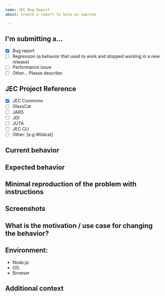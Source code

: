 ```yaml
---
name: JEC Bug Report
about: Create a report to help us improve

---
```


<!--
PLEASE HELP US PROCESS GITHUB ISSUES FASTER BY PROVIDING THE FOLLOWING INFORMATION.
ISSUES MISSING IMPORTANT INFORMATION MAY BE CLOSED WITHOUT INVESTIGATION.
-->

## I'm submitting a...
- [x] Bug report  <!-- Please search GitHub for a similar issue or PR before submitting -->
- [ ] Regression (a behavior that used to work and stopped working in a new release)
- [ ] Performance issue
- [ ] Other... Please describe:

## JEC Project Reference
<!--
Indicates on which JEC project you found a bug:
Check one of the following options with "x"
-->
- [x] JEC Commons
- [ ] GlassCat
- [ ] JARS
- [ ] JDI
- [ ] JUTA
- [ ] JEC CLI
- [ ] Other: [e.g Wildcat]

## Current behavior
<!-- Describe how the issue manifests. -->

## Expected behavior
<!-- Describe what the desired behavior would be. -->

## Minimal reproduction of the problem with instructions
<!--
For bug reports please provide the steps to reproduce the behavior:
1. Create a jslet '...'
2. Add '....'
3. Run the server '....'
4. See error
-->

## Screenshots
<!--If applicable, add screenshots to help explain your problem.-->

## What is the motivation / use case for changing the behavior?
<!-- Describe the motivation or the concrete use case. -->

## Environment:
<!-- Please complete the following information:-->
 - Node.js: <!-- run node version-->
 - OS: <!--e.g. iOS  version XX-->
 - Browser <!--e.g. Chrome version XX, Safari version XX-->

## Additional context
<!-- Anything else relevant? -->
